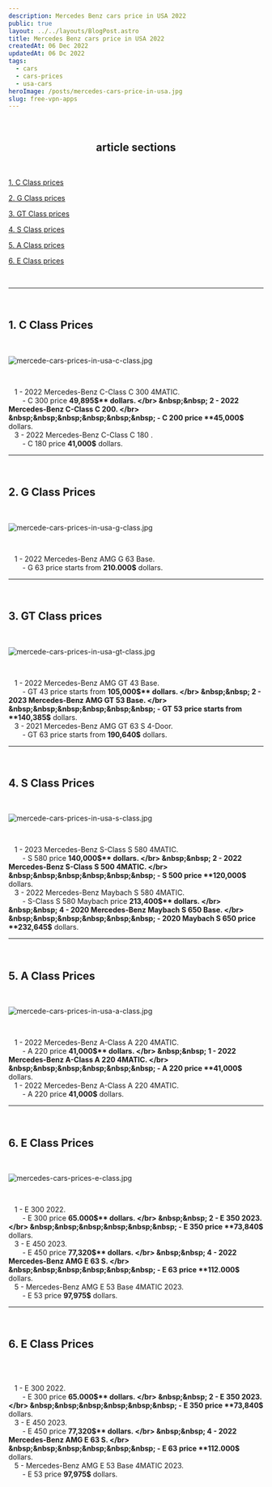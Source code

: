 ```yaml
---
description: Mercedes Benz cars price in USA 2022
public: true
layout: ../../layouts/BlogPost.astro
title: Mercedes Benz cars price in USA 2022
createdAt: 06 Dec 2022
updatedAt: 06 Dc 2022
tags:
  - cars
  - cars-prices
  - usa-cars
heroImage: /posts/mercedes-cars-price-in-usa.jpg
slug: free-vpn-apps
---
```


</br>

## <center>article sections </center>

</br>

[1. C Class prices](#1-c-class-prices)

[2. G Class prices](#2-g-class-prices)

[3. GT Class prices](#3-gt-class-prices)

[4. S Class prices](#4-s-class-prices)

[5. A Class prices](#5-a-class-prices)

[6. E Class prices](#6-e-class-prices)

</br>

---

</br>

## 1. C Class Prices

</br>

![mercede-cars-prices-in-usa-c-class.jpg](/posts/mercede-cars-prices-in-usa-c-class.jpg)

</br>

&nbsp;&nbsp; 1 - 2022 Mercedes-Benz C-Class C 300 4MATIC.
</br>
&nbsp;&nbsp;&nbsp;&nbsp;&nbsp;&nbsp; - C 300 price **49,895$** dollars.
</br>
&nbsp;&nbsp; 2 - 2022 Mercedes-Benz C-Class C 200.
</br>
&nbsp;&nbsp;&nbsp;&nbsp;&nbsp;&nbsp; - C 200 price **45,000$** dollars.
</br>
&nbsp;&nbsp; 3 - 2022 Mercedes-Benz C-Class C 180 .
</br>
&nbsp;&nbsp;&nbsp;&nbsp;&nbsp;&nbsp; - C 180 price **41,000$** dollars.
</br>

---

</br>

## 2. G Class Prices

</br>

![mercede-cars-prices-in-usa-g-class.jpg](/posts/mercede-cars-prices-in-usa-G-class.jpeg)

</br>

&nbsp;&nbsp; 1 - 2022 Mercedes-Benz AMG G 63 Base.
</br>
&nbsp;&nbsp;&nbsp;&nbsp;&nbsp;&nbsp; - G 63 price starts from **210.000$** dollars.
</br>

---

</br>

## 3. GT Class prices

</br>

![mercede-cars-prices-in-usa-gt-class.jpg](/posts/mercede-cars-prices-in-usa-GT-class.jpeg)

</br>

&nbsp;&nbsp; 1 - 2022 Mercedes-Benz AMG GT 43 Base.
</br>
&nbsp;&nbsp;&nbsp;&nbsp;&nbsp;&nbsp; - GT 43 price starts from **105,000$** dollars.
</br>
&nbsp;&nbsp; 2 - 2023 Mercedes-Benz AMG GT 53 Base.
</br>
&nbsp;&nbsp;&nbsp;&nbsp;&nbsp;&nbsp; - GT 53 price starts from **140,385$** dollars.
</br>
&nbsp;&nbsp; 3 - 2021 Mercedes-Benz AMG GT 63 S 4-Door.
</br>
&nbsp;&nbsp;&nbsp;&nbsp;&nbsp;&nbsp; - GT 63 price starts from **190,640$** dollars.
</br>

---

</br>

## 4. S Class Prices

</br>

![mercede-cars-prices-in-usa-s-class.jpg](/posts/mercede-cars-prices-in-usa-S-class.jpeg)

</br>

&nbsp;&nbsp; 1 - 2023 Mercedes-Benz S-Class S 580 4MATIC.
</br>
&nbsp;&nbsp;&nbsp;&nbsp;&nbsp;&nbsp; - S 580 price **140,000$** dollars.
</br>
&nbsp;&nbsp; 2 - 2022 Mercedes-Benz S-Class S 500 4MATIC.
</br>
&nbsp;&nbsp;&nbsp;&nbsp;&nbsp;&nbsp; - S 500 price **120,000$** dollars.
</br>
&nbsp;&nbsp; 3 - 2022 Mercedes-Benz Maybach S 580 4MATIC.
</br>
&nbsp;&nbsp;&nbsp;&nbsp;&nbsp;&nbsp; - S-Class S 580 Maybach price **213,400$** dollars.
</br>
&nbsp;&nbsp; 4 - 2020 Mercedes-Benz Maybach S 650 Base.
</br>
&nbsp;&nbsp;&nbsp;&nbsp;&nbsp;&nbsp; - 2020 Maybach S 650 price **232,645$** dollars.
</br>

---

</br>

## 5. A Class Prices

</br>

![mercede-cars-prices-in-usa-a-class.jpg](/posts/mercede-cars-prices-in-usa-A-class.jpeg)

</br>

&nbsp;&nbsp; 1 - 2022 Mercedes-Benz A-Class A 220 4MATIC.
</br>
&nbsp;&nbsp;&nbsp;&nbsp;&nbsp;&nbsp; - A 220 price **41,000$** dollars.
</br>
&nbsp;&nbsp; 1 - 2022 Mercedes-Benz A-Class A 220 4MATIC.
</br>
&nbsp;&nbsp;&nbsp;&nbsp;&nbsp;&nbsp; - A 220 price **41,000$** dollars.
</br>
&nbsp;&nbsp; 1 - 2022 Mercedes-Benz A-Class A 220 4MATIC.
</br>
&nbsp;&nbsp;&nbsp;&nbsp;&nbsp;&nbsp; - A 220 price **41,000$** dollars.
</br>

---

</br>

## 6. E Class Prices

</br>

![mercedes-cars-prices-e-class.jpg](/posts/mercedes-cars-prices-e-class.jpg)

</br>

&nbsp;&nbsp; 1 - E 300 2022.
</br>
&nbsp;&nbsp;&nbsp;&nbsp;&nbsp;&nbsp; - E 300 price **65.000$** dollars.
</br>
&nbsp;&nbsp; 2 - E 350 2023.
</br>
&nbsp;&nbsp;&nbsp;&nbsp;&nbsp;&nbsp; - E 350 price **73,840$** dollars.
</br>
&nbsp;&nbsp; 3 - E 450 2023.
</br>
&nbsp;&nbsp;&nbsp;&nbsp;&nbsp;&nbsp; - E 450 price **77,320$** dollars.
</br>
&nbsp;&nbsp; 4 - 2022 Mercedes-Benz AMG E 63 S.
</br>
&nbsp;&nbsp;&nbsp;&nbsp;&nbsp;&nbsp; - E 63 price **112.000$** dollars.
</br>
&nbsp;&nbsp; 5 - Mercedes-Benz AMG E 53 Base 4MATIC 2023.
</br>
&nbsp;&nbsp;&nbsp;&nbsp;&nbsp;&nbsp; - E 53 price **97,975$** dollars.
</br>

---

</br>

## 6. E Class Prices

</br>

<!-- ![mercedes-cars-prices-sl-class.jpg](/posts/mercedes-cars-prices-e-class.jpg) -->

</br>

&nbsp;&nbsp; 1 - E 300 2022.
</br>
&nbsp;&nbsp;&nbsp;&nbsp;&nbsp;&nbsp; - E 300 price **65.000$** dollars.
</br>
&nbsp;&nbsp; 2 - E 350 2023.
</br>
&nbsp;&nbsp;&nbsp;&nbsp;&nbsp;&nbsp; - E 350 price **73,840$** dollars.
</br>
&nbsp;&nbsp; 3 - E 450 2023.
</br>
&nbsp;&nbsp;&nbsp;&nbsp;&nbsp;&nbsp; - E 450 price **77,320$** dollars.
</br>
&nbsp;&nbsp; 4 - 2022 Mercedes-Benz AMG E 63 S.
</br>
&nbsp;&nbsp;&nbsp;&nbsp;&nbsp;&nbsp; - E 63 price **112.000$** dollars.
</br>
&nbsp;&nbsp; 5 - Mercedes-Benz AMG E 53 Base 4MATIC 2023.
</br>
&nbsp;&nbsp;&nbsp;&nbsp;&nbsp;&nbsp; - E 53 price **97,975$** dollars.
</br>

